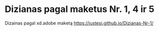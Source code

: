 # Dizianas pagal maketus Nr. 1, 4 ir 5
 Dizainas pagal xd.adobe maketą
https://justesi.github.io/Dizianas-Nr-1/
